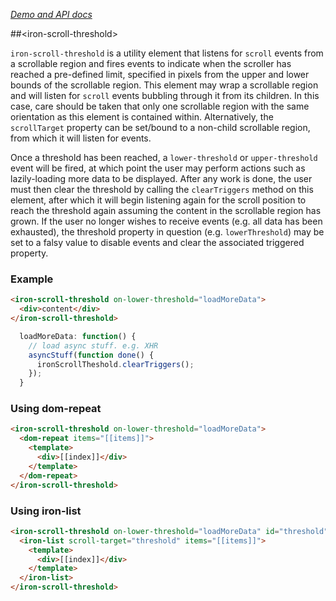 
<!---

This README is automatically generated from the comments in these files:
iron-scroll-threshold.html

Edit those files, and our readme bot will duplicate them over here!
Edit this file, and the bot will squash your changes :)

The bot does some handling of markdown. Please file a bug if it does the wrong
thing! https://github.com/PolymerLabs/tedium/issues

-->

_[Demo and API docs](https://elements.polymer-project.org/elements/iron-scroll-threshold)_


##&lt;iron-scroll-threshold&gt;

`iron-scroll-threshold` is a utility element that listens for `scroll` events from a
scrollable region and fires events to indicate when the scroller has reached a pre-defined
limit, specified in pixels from the upper and lower bounds of the scrollable region.
This element may wrap a scrollable region and will listen for `scroll` events bubbling
through it from its children.  In this case, care should be taken that only one scrollable
region with the same orientation as this element is contained within. Alternatively,
the `scrollTarget` property can be set/bound to a non-child scrollable region, from which
it will listen for events.

Once a threshold has been reached, a `lower-threshold` or `upper-threshold` event will
be fired, at which point the user may perform actions such as lazily-loading more data
to be displayed. After any work is done, the user must then clear the threshold by
calling the `clearTriggers` method on this element, after which it will
begin listening again for the scroll position to reach the threshold again assuming
the content in the scrollable region has grown. If the user no longer wishes to receive
events (e.g. all data has been exhausted), the threshold property in question (e.g.
`lowerThreshold`) may be set to a falsy value to disable events and clear the associated
triggered property.

### Example

```html
<iron-scroll-threshold on-lower-threshold="loadMoreData">
  <div>content</div>
</iron-scroll-threshold>
```

```js
  loadMoreData: function() {
    // load async stuff. e.g. XHR
    asyncStuff(function done() {
      ironScrollTheshold.clearTriggers();
    });
  }
```

### Using dom-repeat

```html
<iron-scroll-threshold on-lower-threshold="loadMoreData">
  <dom-repeat items="[[items]]">
    <template>
      <div>[[index]]</div>
    </template>
  </dom-repeat>
</iron-scroll-threshold>
```

### Using iron-list

```html
<iron-scroll-threshold on-lower-threshold="loadMoreData" id="threshold">
  <iron-list scroll-target="threshold" items="[[items]]">
    <template>
      <div>[[index]]</div>
    </template>
  </iron-list>
</iron-scroll-threshold>
```


